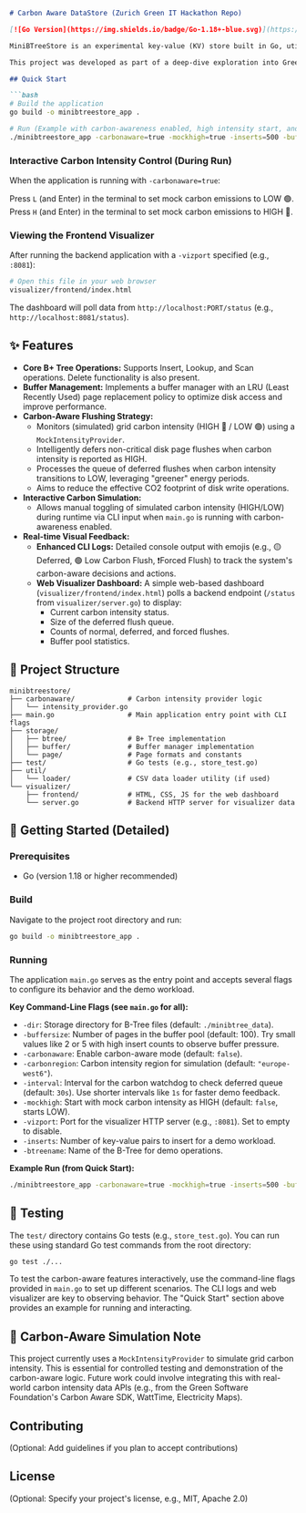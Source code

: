 ```markdown
# Carbon Aware DataStore (Zurich Green IT Hackathon Repo)

[![Go Version](https://img.shields.io/badge/Go-1.18+-blue.svg)](https://golang.org/)

MiniBTreeStore is an experimental key-value (KV) store built in Go, utilizing a B+ Tree data structure for efficient on-disk storage. Its standout feature is a **carbon-aware flushing strategy** designed to reduce the environmental impact of its disk I/O operations.

This project was developed as part of a deep-dive exploration into Green Software Engineering principles, demonstrating how even foundational components like a storage engine can be made more environmentally conscious.

## Quick Start

```bash
# Build the application
go build -o minibtreestore_app .

# Run (Example with carbon-awareness enabled, high intensity start, and visualizer)
./minibtreestore_app -carbonaware=true -mockhigh=true -inserts=500 -buffersize=2 -vizport=:8081 -dir=./test_run_data -interval=1s
```

### Interactive Carbon Intensity Control (During Run)
When the application is running with `-carbonaware=true`:

Press `L` (and Enter) in the terminal to set mock carbon emissions to LOW 🟢.
Press `H` (and Enter) in the terminal to set mock carbon emissions to HIGH 🔴.

### Viewing the Frontend Visualizer
After running the backend application with a `-vizport` specified (e.g., `:8081`):

```bash
# Open this file in your web browser
visualizer/frontend/index.html
```

The dashboard will poll data from `http://localhost:PORT/status` (e.g., `http://localhost:8081/status`).

## ✨ Features
* **Core B+ Tree Operations:** Supports Insert, Lookup, and Scan operations. Delete functionality is also present.
* **Buffer Management:** Implements a buffer manager with an LRU (Least Recently Used) page replacement policy to optimize disk access and improve performance.
* **Carbon-Aware Flushing Strategy:**
    * Monitors (simulated) grid carbon intensity (HIGH 🔴 / LOW 🟢) using a `MockIntensityProvider`.
    * Intelligently defers non-critical disk page flushes when carbon intensity is reported as HIGH.
    * Processes the queue of deferred flushes when carbon intensity transitions to LOW, leveraging "greener" energy periods.
    * Aims to reduce the effective CO2 footprint of disk write operations.
* **Interactive Carbon Simulation:**
    * Allows manual toggling of simulated carbon intensity (HIGH/LOW) during runtime via CLI input when `main.go` is running with carbon-awareness enabled.
* **Real-time Visual Feedback:**
    * **Enhanced CLI Logs:** Detailed console output with emojis (e.g., 🟡 Deferred, 🟢 Low Carbon Flush, ❗Forced Flush) to track the system's carbon-aware decisions and actions.
    * **Web Visualizer Dashboard:** A simple web-based dashboard (`visualizer/frontend/index.html`) polls a backend endpoint (`/status` from `visualizer/server.go`) to display:
        * Current carbon intensity status.
        * Size of the deferred flush queue.
        * Counts of normal, deferred, and forced flushes.
        * Buffer pool statistics.

## 📂 Project Structure
```
minibtreestore/
├── carbonaware/             # Carbon intensity provider logic
│   └── intensity_provider.go
├── main.go                  # Main application entry point with CLI flags
├── storage/
│   ├── btree/               # B+ Tree implementation
│   ├── buffer/              # Buffer manager implementation
│   └── page/                # Page formats and constants
├── test/                    # Go tests (e.g., store_test.go)
├── util/
│   └── loader/              # CSV data loader utility (if used)
└── visualizer/
    ├── frontend/            # HTML, CSS, JS for the web dashboard
    └── server.go            # Backend HTTP server for visualizer data
```

## 🚀 Getting Started (Detailed)

### Prerequisites
* Go (version 1.18 or higher recommended)

### Build
Navigate to the project root directory and run:

```bash
go build -o minibtreestore_app .
```

### Running
The application `main.go` serves as the entry point and accepts several flags to configure its behavior and the demo workload.

**Key Command-Line Flags (see `main.go` for all):**

* `-dir`: Storage directory for B-Tree files (default: `./minibtree_data`).
* `-buffersize`: Number of pages in the buffer pool (default: 100). Try small values like 2 or 5 with high insert counts to observe buffer pressure.
* `-carbonaware`: Enable carbon-aware mode (default: `false`).
* `-carbonregion`: Carbon intensity region for simulation (default: `"europe-west6"`).
* `-interval`: Interval for the carbon watchdog to check deferred queue (default: `30s`). Use shorter intervals like `1s` for faster demo feedback.
* `-mockhigh`: Start with mock carbon intensity as HIGH (default: `false`, starts LOW).
* `-vizport`: Port for the visualizer HTTP server (e.g., `:8081`). Set to empty to disable.
* `-inserts`: Number of key-value pairs to insert for a demo workload.
* `-btreename`: Name of the B-Tree for demo operations.

**Example Run (from Quick Start):**

```bash
./minibtreestore_app -carbonaware=true -mockhigh=true -inserts=500 -buffersize=2 -vizport=:8081 -dir=./test_run_data -interval=1s
```

## 🧪 Testing
The `test/` directory contains Go tests (e.g., `store_test.go`). You can run these using standard Go test commands from the root directory:
```bash
go test ./...
```
To test the carbon-aware features interactively, use the command-line flags provided in `main.go` to set up different scenarios. The CLI logs and web visualizer are key to observing behavior. The "Quick Start" section above provides an example for running and interacting.

## 📝 Carbon-Aware Simulation Note
This project currently uses a `MockIntensityProvider` to simulate grid carbon intensity. This is essential for controlled testing and demonstration of the carbon-aware logic. Future work could involve integrating this with real-world carbon intensity data APIs (e.g., from the Green Software Foundation's Carbon Aware SDK, WattTime, Electricity Maps).

## Contributing
(Optional: Add guidelines if you plan to accept contributions)

## License
(Optional: Specify your project's license, e.g., MIT, Apache 2.0)
```

